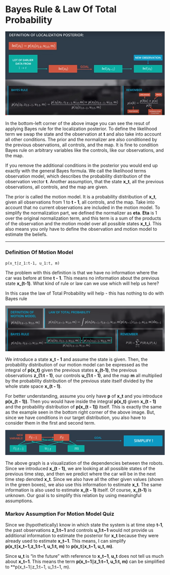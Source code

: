 # Bayes Rule & Law Of Total Probability

![alt tag](imgs/localizationPosterior.jpg)

In the bottom-left corner of the above image you can see the resut of applying Bayes rule for the localization posterior. To define the likelihood term we swap the state and the observation at **t** and also take into account all other conditions. The prior and the normalizer are also conditioned by the previous observations, all controls, and the map. It is fine to condition Bayes rule on arbitrary variables like the controls, like our observations, and the map.

If you remove the additional conditions in the posterior you would end up exactly with the general Bayes formula. We call the likelihood terms observation model, which describes the probability distribution of the observation vector **t**. Another assumption, that the state **x_t**, all the previous observations, all controls, and the map are given.

The prior is called the motion model. It is a probability distribution of **x_t**, given all observations from 1 to **t - 1**, all controls, and the map. Take into account that no current observations are included in the motion model. To simplify the normalization part, we defined the normalizer as **eta**. **Eta** is 1 over the original normalization term, and this term is a sum of the products of the observation and the motion model over all possible states **x_t_i**. This also means you only have to define the observation and motion model to estimate the beliefs.

***

### Definition Of Motion Model

```
p(x_t|z_1:t-1, u_1:t, m)
```

The problem with this definition is that we have no information where the car was before at time **t - 1**. This means no information about the previous state **x_(t-1)**. What kind of rule or law can we use which will help us here?

In this case the law of Total Probability will help - this has nothing to do with Bayes rule

![alt tag](imgs/totalProb.png)

We introduce a state **x_t - 1** and assume the state is given. Then, the probability distribution of our motion model can be expressed as the integral of **p(x_t)** given the previous states **x_(t-1)**, the previous observations **z_(1:t - 1)**, our controls **u_(1:t - 1)**, and the map **m** all multiplied by the probability distribution of the previous state itself divided by the whole state space **x_(t - 1)**.

For better understanding, assume you only have **p** of **x_t** and you introduce **p(x_(t - 1))**. Then you would have inside the integral **p(x_t)** given **x_(t - 1)** and the probability distribution of **p(x_(t - 1))** itself. This is exactly the same as the example seen in the bottom right corner of the above image. But, since we have conditions in our target distribution, you also have to consider them in the first and second term.

![alt tag](imgs/dpendenciesBetweenRobots.png)

The above graph is a visualization of the dependencies between the robots. Since we introduced **x_(t - 1)**, we are looking at all possible states of the previous time step, and then we predict where the car will be in the next time step denoted **x_t**. Since we also have all the other given values (shown in the green boxes), we also use this information to estimate **x_t**. The same information is also used to estimate **x_(t - 1)** itself. Of course, **x_(t-1)** is unknown. Our goal is to simplify this relation by using meaningful assumptions.

### Markov Assumption For Motion Model Quiz

Since we (hypothetically) know in which state the system is at time step **t-1**, the past observations **z_1:t−1** and controls **u_1:t−1** would not provide us additional information to estimate the posterior for **x_t** because they were already used to estimate **x_t−1**. This means, I can simplify **p(x_t∣x_t−1,z_1:t−1, u_1:t, m)** to **p(x_t∣x_t−1, u_t, m)**.

Since **u_t** is “in the future” with reference to **x_t−1**, **u_t** does not tell us much about **x_t−1**. This means the term **p(x_t−1∣z_1:t−1, u_1:t, m)** can be simplified to **p(x_t−1∣z_1:t−1, u_1:t−1, m).

